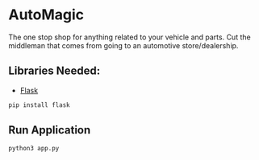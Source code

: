 # AutoMagic
 The one stop shop for anything related to your vehicle and parts. Cut the middleman that comes from going to an automotive store/dealership.

## Libraries Needed:
 - [Flask](https://flask.palletsprojects.com/en/1.1.x/installation/)
```bash
pip install flask
```

## Run Application
```bash
python3 app.py
```


